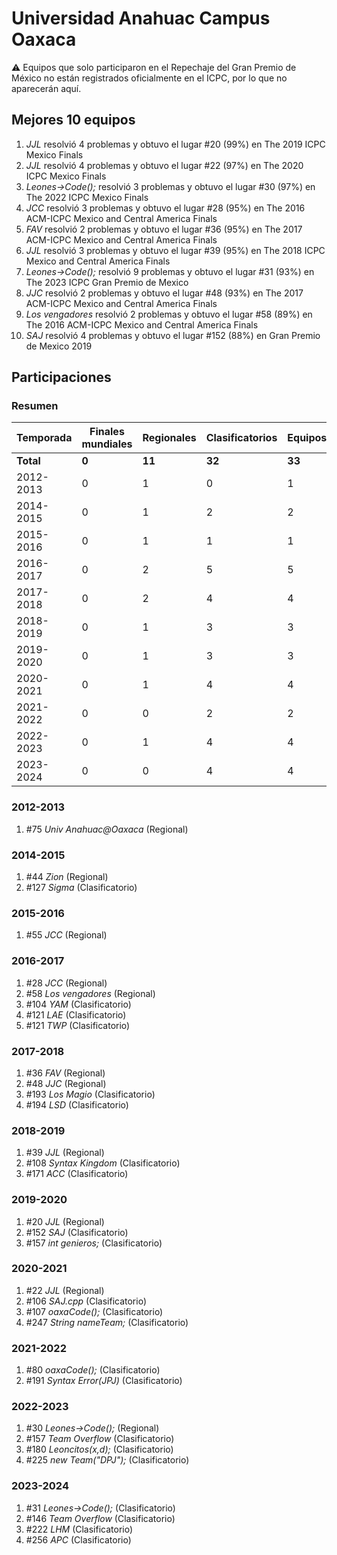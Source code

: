 ---
---

# Universidad Anahuac Campus Oaxaca

:warning: Equipos que solo participaron en el Repechaje del Gran Premio de México no están registrados oficialmente en el ICPC, por lo que no aparecerán aquí.

## Mejores 10 equipos

1. _JJL_ resolvió 4 problemas y obtuvo el lugar #20 (99%) en The 2019 ICPC Mexico Finals
1. _JJL_ resolvió 4 problemas y obtuvo el lugar #22 (97%) en The 2020 ICPC Mexico Finals
1. _Leones->Code();_ resolvió 3 problemas y obtuvo el lugar #30 (97%) en The 2022 ICPC Mexico Finals
1. _JCC_ resolvió 3 problemas y obtuvo el lugar #28 (95%) en The 2016 ACM-ICPC Mexico and Central America Finals
1. _FAV_ resolvió 2 problemas y obtuvo el lugar #36 (95%) en The 2017 ACM-ICPC Mexico and Central America Finals
1. _JJL_ resolvió 3 problemas y obtuvo el lugar #39 (95%) en The 2018 ICPC Mexico and Central America Finals
1. _Leones->Code();_ resolvió 9 problemas y obtuvo el lugar #31 (93%) en The 2023 ICPC Gran Premio de Mexico
1. _JJC_ resolvió 2 problemas y obtuvo el lugar #48 (93%) en The 2017 ACM-ICPC Mexico and Central America Finals
1. _Los vengadores_ resolvió 2 problemas y obtuvo el lugar #58 (89%) en The 2016 ACM-ICPC Mexico and Central America Finals
1. _SAJ_ resolvió 4 problemas y obtuvo el lugar #152 (88%) en Gran Premio de Mexico 2019

## Participaciones

### Resumen

| Temporada | Finales mundiales | Regionales | Clasificatorios | Equipos |
| --- | --- | --- | --- | --- |
| **Total** | **0** | **11** | **32** | **33** |
| 2012-2013 | 0 | 1 | 0 | 1 |
| 2014-2015 | 0 | 1 | 2 | 2 |
| 2015-2016 | 0 | 1 | 1 | 1 |
| 2016-2017 | 0 | 2 | 5 | 5 |
| 2017-2018 | 0 | 2 | 4 | 4 |
| 2018-2019 | 0 | 1 | 3 | 3 |
| 2019-2020 | 0 | 1 | 3 | 3 |
| 2020-2021 | 0 | 1 | 4 | 4 |
| 2021-2022 | 0 | 0 | 2 | 2 |
| 2022-2023 | 0 | 1 | 4 | 4 |
| 2023-2024 | 0 | 0 | 4 | 4 |

### 2012-2013

1. #75 _Univ Anahuac@Oaxaca_ (Regional)

### 2014-2015

1. #44 _Zion_ (Regional)
1. #127 _Sigma_ (Clasificatorio)

### 2015-2016

1. #55 _JCC_ (Regional)

### 2016-2017

1. #28 _JCC_ (Regional)
1. #58 _Los vengadores_ (Regional)
1. #104 _YAM_ (Clasificatorio)
1. #121 _LAE_ (Clasificatorio)
1. #121 _TWP_ (Clasificatorio)

### 2017-2018

1. #36 _FAV_ (Regional)
1. #48 _JJC_ (Regional)
1. #193 _Los Magio_ (Clasificatorio)
1. #194 _LSD_ (Clasificatorio)

### 2018-2019

1. #39 _JJL_ (Regional)
1. #108 _Syntax Kingdom_ (Clasificatorio)
1. #171 _ACC_ (Clasificatorio)

### 2019-2020

1. #20 _JJL_ (Regional)
1. #152 _SAJ_ (Clasificatorio)
1. #157 _int genieros;_ (Clasificatorio)

### 2020-2021

1. #22 _JJL_ (Regional)
1. #106 _SAJ.cpp_ (Clasificatorio)
1. #107 _oaxaCode();_ (Clasificatorio)
1. #247 _String nameTeam;_ (Clasificatorio)

### 2021-2022

1. #80 _oaxaCode();_ (Clasificatorio)
1. #191 _Syntax Error(JPJ)_ (Clasificatorio)

### 2022-2023

1. #30 _Leones->Code();_ (Regional)
1. #157 _Team Overflow_ (Clasificatorio)
1. #180 _Leoncitos(x,d);_ (Clasificatorio)
1. #225 _new Team("DPJ");_ (Clasificatorio)

### 2023-2024

1. #31 _Leones->Code();_ (Clasificatorio)
1. #146 _Team Overflow_ (Clasificatorio)
1. #222 _LHM_ (Clasificatorio)
1. #256 _APC_ (Clasificatorio)



